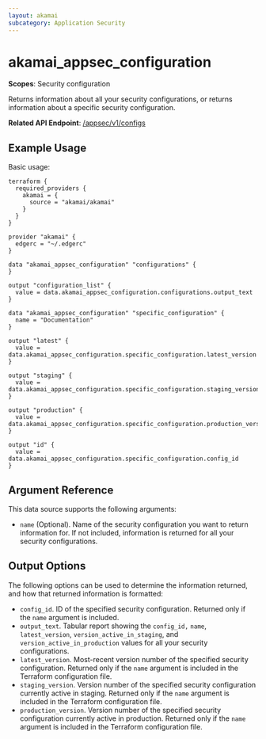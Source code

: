 ```yaml
---
layout: akamai
subcategory: Application Security
---
```


# akamai_appsec_configuration

**Scopes**: Security configuration

Returns information about all your security configurations, or returns information about a specific security configuration.

**Related API Endpoint**: [/appsec/v1/configs](https://techdocs.akamai.com/application-security/reference/get-configs)

## Example Usage

Basic usage:

```
terraform {
  required_providers {
    akamai = {
      source = "akamai/akamai"
    }
  }
}

provider "akamai" {
  edgerc = "~/.edgerc"
}

data "akamai_appsec_configuration" "configurations" {
}

output "configuration_list" {
  value = data.akamai_appsec_configuration.configurations.output_text
}

data "akamai_appsec_configuration" "specific_configuration" {
  name = "Documentation"
}

output "latest" {
  value = data.akamai_appsec_configuration.specific_configuration.latest_version
}

output "staging" {
  value = data.akamai_appsec_configuration.specific_configuration.staging_version
}

output "production" {
  value = data.akamai_appsec_configuration.specific_configuration.production_version
}

output "id" {
  value = data.akamai_appsec_configuration.specific_configuration.config_id
}
```

## Argument Reference

This data source supports the following arguments:

- `name` (Optional). Name of the security configuration you want to return information for. If not included, information is returned for all your security configurations.

## Output Options

The following options can be used to determine the information returned, and how that returned information is formatted:

- `config_id`. ID of the specified security configuration. Returned only if the `name` argument is included.
- `output_text`. Tabular report showing the `config_id,` `name`, `latest_version`, `version_active_in_staging`, and `version_active_in_production` values for all your security configurations.
- `latest_version`. Most-recent version number of the specified security configuration. Returned only if the `name` argument is included in the Terraform configuration file.
- `staging_version`. Version number of the specified security configuration currently active in staging. Returned only if the `name` argument is included in the Terraform configuration file.
- `production_version`. Version number of the specified security configuration currently active in production. Returned only if the `name` argument is included in the Terraform configuration file.
